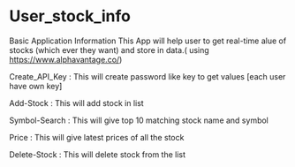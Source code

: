 # User_stock_info
Basic Application Information 
This App will help user to get real-time alue of stocks (which ever they want) and store in data.( using https://www.alphavantage.co/) 

Create_API_Key : This will create password like key to get values [each user have own key] 

Add-Stock : This will add stock in list

Symbol-Search : This will give top 10 matching stock name and symbol

Price : This will give latest prices of all the stock

Delete-Stock : This will delete stock from the list

